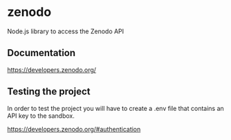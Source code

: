 # zenodo

Node.js library to access the Zenodo API

## Documentation

https://developers.zenodo.org/

## Testing the project

In order to test the project you will have to create a .env file that contains an API key to the sandbox.

https://developers.zenodo.org/#authentication
